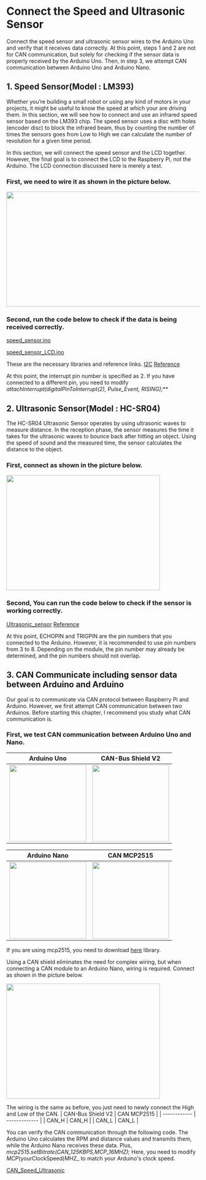 # Connect the Speed and Ultrasonic Sensor
Connect the speed sensor and ultrasonic sensor wires to the Arduino Uno and verify that it receives data correctly.
At this point, steps 1 and 2 are not for CAN communication, but solely for checking if the sensor data is properly received by the Arduino Uno. Then, in step 3, we attempt CAN communication between Arduino Uno and Arduino Nano.


## 1. Speed Sensor(Model : LM393)
Whether you’re building a small robot or using any kind of motors in your projects, it might be useful to know the speed at which your are driving them.
In this section, we will see how to connect and use an infrared speed sensor based on the LM393 chip.
The speed sensor uses a disc with holes (encoder disc) to block the infrared beam, thus by counting the number of times the sensors goes from Low to High we can calculate the number of revolution for a given time period.

In this section, we will connect the speed sensor and the LCD together. However, the final goal is to connect the LCD to the Raspberry Pi, not the Arduino. The LCD connection discussed here is merely a test.


### First, we need to wire it as shown in the picture below.
<img src="https://github.com/K0Dahyun/Project-2/assets/119277948/21710b9f-f7cd-4fee-ba04-134a9d7eacd3" width="600" height="300"/>


### Second, run the code below to check if the data is being received correctly.
[speed_sensor.ino](https://github.com/K0Dahyun/Project-2/blob/main/Speed%20and%20Ultrasonic/speed_sensor/speed_sensor.ino)

[speed_sensor_LCD.ino](https://github.com/K0Dahyun/Project-2/tree/main/Speed%20and%20Ultrasonic/speed_sensor_LCD)

These are the necessary libraries and reference links.
[l2C](https://drive.google.com/file/d/15-vg0hSKDJ9EafxvWnjkg-o3WERHccBx/view?usp=sharing)
[Reference](https://srituhobby.com/ir-infrared-speed-sensor-with-arduino-how-does-work-ir-speed-sensor/?utm_content=cmp-true)

At this point, the interrupt pin number is specified as 2. If you have connected to a different pin, you need to modify _attachInterrupt(digitalPinToInterrupt(2), Pulse_Event, RISING);_**


## 2. Ultrasonic Sensor(Model : HC-SR04)
The HC-SR04 Ultrasonic Sensor operates by using ultrasonic waves to measure distance. 
In the reception phase, the sensor measures the time it takes for the ultrasonic waves to bounce back after hitting an object. 
Using the speed of sound and the measured time, the sensor calculates the distance to the object. 
### First, connect as shown in the picture below.
<img src="https://github.com/K0Dahyun/Project-2/assets/119277948/c2f3eb9b-9ecf-47c3-a7be-74f8253c4b4b" width="400" height="300"/>


### Second, You can run the code below to check if the sensor is working correctly.
[Ultrasonic_sensor](https://github.com/K0Dahyun/Project-2/blob/main/Speed%20and%20Ultrasonic/Ultrasonic_sensor/Ultrasonic_sensor/Ultrasonic_sensor.ino)
[Reference](https://www.brainy-bits.com/post/using-the-hc-sr04-ultrasonic-range-sensor-with-an-arduino)

At this point, ECHOPIN and TRIGPIN are the pin numbers that you connected to the Arduino. However, it is recommended to use pin numbers from 3 to 8. Depending on the module, the pin number may already be determined, and the pin numbers should not overlap.


## 3. CAN Communicate including sensor data between Arduino and Arduino
Our goal is to communicate via CAN protocol between Raspberry Pi and Arduino. However, we first attempt CAN communication between two Arduinos.
Before starting this chapter, I recommend you study what CAN communication is.

### First, we test CAN communication between Arduino Uno and Nano.

| Arduino Uno       | CAN-Bus Shield V2       |
| :-------------:|:-------------: |
| <img src="https://github.com/K0Dahyun/Project-2/assets/119277948/44f1cfcf-119d-409c-ae7f-25e8c696cb19" width="200" /> | <img src="https://github.com/K0Dahyun/Project-2/assets/119277948/2fdb748a-a24b-45be-95ac-43f2b8c1cc63" width="200" /> |

| Arduino Nano       | CAN MCP2515       |
| :-------------:|:-------------: |
| <img src="https://github.com/K0Dahyun/Project-2/assets/119277948/6788c7c0-271d-4c74-a048-2d0491f66015" width="200" /> | <img src="https://github.com/K0Dahyun/Project-2/assets/119277948/7b87e1d3-e0cc-4ce3-9334-a5b466a3f42a" width="200" /> |


If you are using mcp2515, you need to download [here](https://github.com/autowp/arduino-mcp2515)  library.

Using a CAN shield eliminates the need for complex wiring, but when connecting a CAN module to an Arduino Nano, wiring is required. Connect as shown in the picture below.

<img src="https://github.com/K0Dahyun/Project-2/assets/119277948/bddd10a2-3c45-43f7-bbcd-61695f267226" width="400" height="300"/>

The wiring is the same as before, you just need to newly connect the High and Low of the CAN.
| CAN-Bus Shield V2 | CAN MCP2515 |
| ------------ | ------------- |
| CAN_H | CAN_H  |
| CAN_L | CAN_L  |


You can verify the CAN communication through the following code. The Arduino Uno calculates the RPM and distance values and transmits them, while the Arduino Nano receives these data.
Plus, _mcp2515.setBitrate(CAN_125KBPS,MCP_16MHZ);_
Here, you need to modify _MCP_(yourClockSpeed)MHZ_ to match your Arduino's clock speed.

[CAN_Speed_Ultrasonic](https://github.com/K0Dahyun/Project-2/blob/main/Speed%20and%20Ultrasonic/CAN_speed_Ultrasonic/CAN_speed_distance/CAN_speed_distance.ino)
